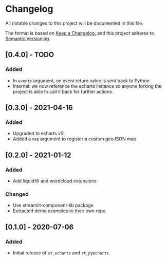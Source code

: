 # Changelog

All notable changes to this project will be documented in this file.

The format is based on [Keep a Changelog](https://keepachangelog.com/en/1.0.0/),
and this project adheres to [Semantic Versioning](https://semver.org/spec/v2.0.0.html).

## [0.4.0] - TODO

### Added

- In `events` argument, on event return value is sent back to Python
- Internal: we now reference the echarts instance so anyone forking the project is able to call it back for further actions.

## [0.3.0] - 2021-04-16

### Added

- Upgraded to echarts v5!
- Added a `map` argument to register a custom geoJSON map

## [0.2.0] - 2021-01-12

### Added

- Add liquidfill and wordcloud extensions

### Changed

- Use streamlit-component-lib package
- Extracted demo examples to their own repo

## [0.1.0] - 2020-07-06

### Added

- Initial release of `st_echarts` and `st_pyecharts`
